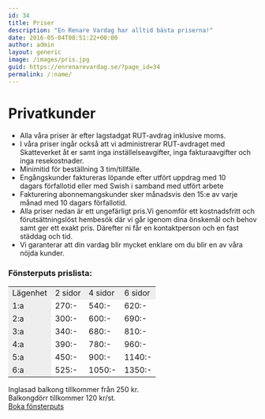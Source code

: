 ```yaml
---
id: 34
title: Priser
description: "En Renare Vardag har alltid bästa priserna!"
date: 2016-05-04T08:51:22+00:00
author: admin
layout: generic
image: /images/pris.jpg
guid: https://enrenarevardag.se/?page_id=34
permalink: /:name/
---
```

# Privatkunder

  * Alla våra priser är efter lagstadgat RUT-avdrag inklusive moms.
  * I våra priser ingår också att vi administrerar RUT-avdraget med Skatteverket åt er samt inga inställelseavgifter, inga fakturaavgifter och inga resekostnader.
  * Minimitid för beställning 3 tim/tillfälle.
  * Engångskunder faktureras löpande efter utfört uppdrag med 10 dagars förfallotid eller med Swish i samband med utfört arbete
  * Fakturering abonnemangskunder sker månadsvis den 15:e av varje månad med 10 dagars förfallotid.
  * Alla priser nedan är ett ungefärligt pris.Vi genomför ett kostnadsfritt och förutsättningslöst hembesök där vi går igenom dina önskemål och behov samt ger ett exakt pris. Därefter ni får en kontaktperson och en fast städdag och tid.
  * Vi garanterar att din vardag blir mycket enklare om du blir en av våra nöjda kunder.

### Fönsterputs prislista:

<div class="table-responsive" style="width:100%">
  <table cellpadding="2px" style="width:100%">
    <tr>
      <td style="background-color: #eee;">
        Lägenhet
      </td>
      <td style="background-color: #eee;">
        2 sidor
      </td>
      <td style="background-color: #eee;">
        4 sidor
      </td>
      <td style="background-color: #eee;">
        6 sidor
      </td>
    </tr>
    <tr>
      <td style="background-color: #eee;">
        1:a
      </td>
      <td>
        270:-
      </td>
      <td>
        540:-
      </td>
      <td>
        620:-
      </td>
    </tr>
    <tr>
      <td style="background-color: #eee;">
        2:a
      </td>
      <td>
        300:-
      </td>
      <td>
        600:-
      </td>
      <td>
        690:-
      </td>
    </tr>
    <tr>
      <td style="background-color: #eee;">
        3:a
      </td>
      <td>
        340:-
      </td>
      <td>
        680:-
      </td>
      <td>
        810:-
      </td>
    </tr>
    <tr>
      <td style="background-color: #eee;">
        4:a
      </td>
      <td>
        390:-
      </td>
      <td>
        780:-
      </td>
      <td>
        960:-
      </td>
    </tr>
    <tr>
      <td style="background-color: #eee;">
        5:a
      </td>
      <td>
        450:-
      </td>
      <td>
        900:-
      </td>
      <td>
        1140:-
      </td>
    </tr>
    <tr>
      <td style="background-color: #eee;">
        6:a
      </td>
      <td>
        525:-
      </td>
      <td>
        1050:-
      </td>
      <td>
        1350:-
      </td>
    </tr>
  </table>
</div>

Inglasad balkong tillkommer från 250 kr.  
Balkongdörr tillkommer 120 kr/st.  
[Boka fönsterputs](https://enrenarevardag.se/privat/fonsterputs/)
